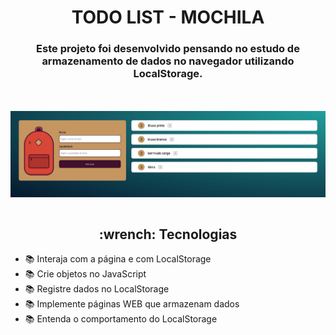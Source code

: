 <h1  align='center'> TODO LIST - MOCHILA</h1>

<h3 align='center'>Este projeto foi desenvolvido pensando no estudo de armazenamento de dados no navegador utilizando LocalStorage.</h3>
<br>
<br>
<img src='./img/todolist-mochila.jpg' align='center'>
<br>
<br>
<h2 align='center'> :wrench: Tecnologias</h2>

* :books: Interaja com a página e com LocalStorage
* :books: Crie objetos no JavaScript
* :books: Registre dados no LocalStorage
* :books: Implemente páginas WEB que armazenam dados
* :books: Entenda o comportamento do LocalStorage
